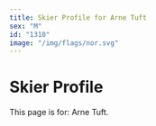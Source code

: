 ```yaml
---
title: Skier Profile for Arne Tuft
sex: "M"
id: "1310"
image: "/img/flags/nor.svg" 
---
```


# Skier Profile

This page is for: Arne Tuft.
    